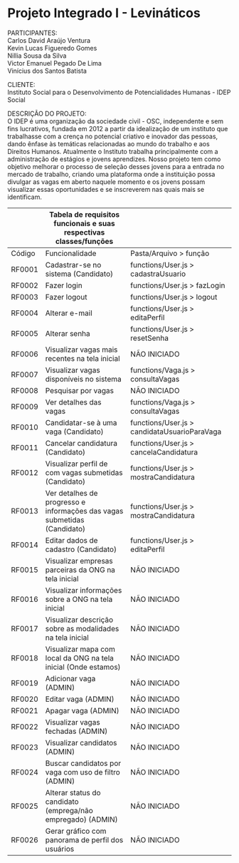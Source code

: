 # Projeto Integrado I - Levináticos

PARTICIPANTES: </br>
Carlos David Araújo Ventura </br>
Kevin Lucas Figueredo Gomes  </br>
Nillia Sousa da Silva </br>
Victor Emanuel Pegado De Lima </br>
Vinícius dos Santos Batista </br>

CLIENTE: </br>
Instituto Social para o Desenvolvimento de Potencialidades Humanas - IDEP Social

DESCRIÇÃO DO PROJETO: </br>
O IDEP é uma organização da sociedade civil - OSC, independente e sem fins lucrativos, fundada em 2012
a partir da idealização de um instituto que trabalhasse com a crença no potencial criativo e
inovador das pessoas, dando ênfase às temáticas relacionadas ao mundo do trabalho e aos
Direitos Humanos. Atualmente o Instituto trabalha principalmente com a administração de estágios e
jovens aprendizes. Nosso projeto tem como objetivo melhorar o processo de seleção
desses jovens para a entrada no mercado de trabalho, criando uma plataforma onde a
instituição possa divulgar as vagas em aberto naquele momento e os jovens possam
visualizar essas oportunidades e se inscreverem nas quais mais se identificam.

|        | Tabela de requisitos funcionais e suas respectivas classes/funções       |                                              |
|--------|--------------------------------------------------------------------------|----------------------------------------------|
| Código | Funcionalidade                                                           | Pasta/Arquivo > função                       |
| RF0001 | Cadastrar-se no sistema (Candidato)                                      | functions/User.js > cadastraUsuario          |
| RF0002 | Fazer login                                                              | functions/User.js > fazLogin                 |
| RF0003 | Fazer logout                                                             | functions/User.js > logout                   |
| RF0004 | Alterar e-mail                                                           | functions/User.js > editaPerfil              |
| RF0005 | Alterar senha                                                            | functions/User.js > resetSenha               |
| RF0006 | Visualizar vagas mais recentes na tela inicial                           | NÃO INICIADO                                 |
| RF0007 | Visualizar vagas disponíveis no sistema                                  | functions/Vaga.js > consultaVagas            |
| RF0008 | Pesquisar por vagas                                                      | NÃO INICIADO                                 |
| RF0009 | Ver detalhes das vagas                                                   | functions/Vaga.js > consultaVagas            |
| RF0010 | Candidatar-se à uma vaga  (Candidato)                                    | functions/User.js > candidataUsuarioParaVaga |
| RF0011 | Cancelar candidatura (Candidato)                                         | functions/User.js > cancelaCandidatura       |
| RF0012 | Visualizar perfil de com vagas submetidas (Candidato)                    | functions/User.js > mostraCandidatura        |
| RF0013 | Ver detalhes de progresso e informações das vagas submetidas (Candidato) | functions/User.js > mostraCandidatura        |
| RF0014 | Editar dados de cadastro (Candidato)                                     | functions/User.js > editaPerfil              |
| RF0015 | Visualizar empresas parceiras da ONG na tela inicial                     | NÃO INICIADO                                 |
| RF0016 | Visualizar informações sobre a ONG na tela inicial                       | NÃO INICIADO                                 |
| RF0017 | Visualizar descrição sobre as modalidades na tela inicial                | NÃO INICIADO                                 |
| RF0018 | Visualizar mapa com local da ONG na tela inicial (Onde estamos)          | NÃO INICIADO                                 |
| RF0019 | Adicionar vaga (ADMIN)                                                   | NÃO INICIADO                                 |
| RF0020 | Editar vaga  (ADMIN)                                                     | NÃO INICIADO                                 |
| RF0021 | Apagar vaga (ADMIN)                                                      | NÃO INICIADO                                 |
| RF0022 | Visualizar vagas fechadas (ADMIN)                                        | NÃO INICIADO                                 |
| RF0023 | Visualizar candidatos  (ADMIN)                                           | NÃO INICIADO                                 |
| RF0024 | Buscar candidatos por vaga com uso de filtro (ADMIN)                     | NÃO INICIADO                                 |
| RF0025 | Alterar status do candidato (emprega/não empregado) (ADMIN)              | NÃO INICIADO                                 |
| RF0026 | Gerar gráfico com panorama de perfil dos usuários                        | NÃO INICIADO                                 |
